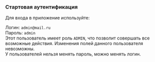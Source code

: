 ### Стартовая аутентификация

Для входа в приложение используйте: <p/> 
Логин: `admin@mail.ru` <br/> Пароль: `admin` <br/>
Этот пользователь имеет роль `ADMIN`, что позволит совершать все возможные действия. 
Изменения полей данного пользователя невозможны.<br/>
У пользователей нельзя менять пароль, можно менять логин.

